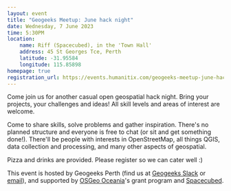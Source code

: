 ```yaml
---
layout: event
title: "Geogeeks Meetup: June hack night"
date: Wednesday, 7 June 2023
time: 5:30PM
location:
    name: Riff (Spacecubed), in the 'Town Hall'
    address: 45 St Georges Tce, Perth
    latitude: -31.95584
    longitude: 115.85898
homepage: true
registration_url: https://events.humanitix.com/geogeeks-meetup-june-hack-night
---
```


Come join us for another casual open geospatial hack night. Bring your projects, your challenges and ideas!
All skill levels and areas of interest are welcome.

Come to share skills, solve problems and gather inspiration.
There's no planned structure and everyone is free to chat (or sit and get something done!).
There'll be people with interests in OpenStreetMap, all things QGIS, data collection and processing,
and many other aspects of geospatial.

Pizza and drinks are provided. Please register so we can cater well :)

This event is hosted by Geogeeks Perth (find us at [Geogeeks Slack](https://join.slack.com/t/geogeeks/shared_invite/zt-13fnotoqb-YkyMTmvwZEB_nDUis_30hw)
or [email](mailto:geogeeks.perth@gmail.com)),
and supported by [OSGeo Oceania](https://osgeo-oceania.org)'s grant program and [Spacecubed](https://spacecubed.com).
